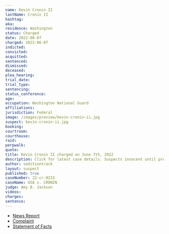 ```yaml
---
name: Kevin Cronin II
lastName: Cronin II
hashtag:
aka:
residence: Washington
status: Charged
date: 2022-06-07
charged: 2022-06-07
indicted:
convicted:
acquitted:
sentenced:
dismissed:
deceased:
plea_hearing:
trial_date:
trial_type:
sentencing:
status_conference:
age:
occupation: Washington National Guard
affiliations:
jurisdiction: Federal
image: /images/preview/kevin-cronin-ii.jpg
suspect: kevin-cronin-ii.jpg
booking:
courtroom:
courthouse:
raid:
perpwalk:
quote:
title: Kevin Cronin II charged on June 7th, 2022
description: Click for latest case details. Suspects innocent until proven guilty.
author: seditiontrack
layout: suspect
published: true
caseNumber: 22-cr-0233
caseName: USA v. CRONIN
judge: Amy B. Jackson
videos:
charges:
sentence:
---
```

- [News Report](https://www.king5.com/article/news/crime/puyallup-capitol-riot-suspects-charges/281-19245a3b-5271-4dc1-8460-a3c7fa150fe6)
- [Complaint](https://www.justice.gov/usao-dc/case-multi-defendant/file/1512666/download)
- [Statement of Facts](https://www.justice.gov/usao-dc/case-multi-defendant/file/1512671/download)
